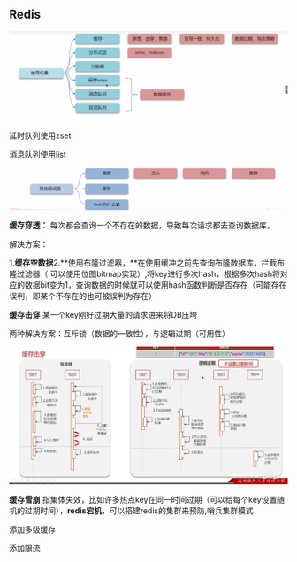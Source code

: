 ## Redis

![image-20231115214504285](mdPic/面试题知识点/image-20231115214504285.png)

延时队列使用zset

消息队列使用list

![image-20231115214554996](mdPic/面试题知识点/image-20231115214554996.png)

**缓存穿透：** 每次都会查询一个不存在的数据，导致每次请求都去查询数据库，

解决方案：

1.**缓存空数据**2.**使用布隆过滤器，**在使用缓冲之前先查询布隆数据库，拦截布隆过滤器（
可以使用位图bitmap实现）,将key进行多次hash，根据多次hash将对应的数据bit变为1，查询数据的时候就可以使用hash函数判断是否存在（可能存在误判，即某个不存在的也可被误判为存在）

**缓存击穿** 某一个key刚好过期大量的请求进来将DB压垮

两种解决方案：互斥锁（数据的一致性），与逻辑过期（可用性）

![image-20231115215804896](mdPic/面试题知识点/image-20231115215804896.png)

**缓存雪崩** 指集体失效，比如许多热点key在同一时间过期（可以给每个key设置随机的过期时间），**redis宕机**，可以搭建redis的集群来预防,哨兵集群模式

添加多级缓存

添加限流

